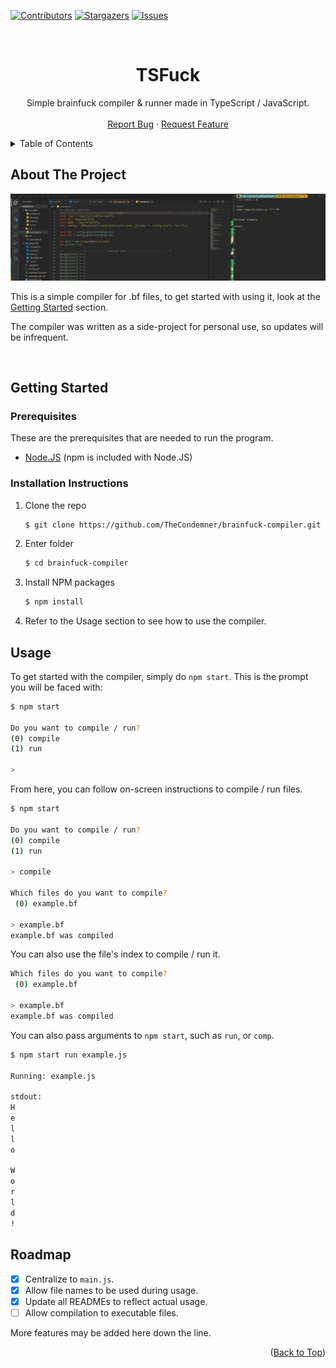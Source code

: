 <div id="top"></div>

[![Contributors][contributors-shield]][contributors-url]
[![Stargazers][stars-shield]][stars-url]
[![Issues][issues-shield]][issues-url]

<!-- PROJECT LOGO -->
<br />
<div align="center">
<h1 align="center">TSFuck</h1>
  <p align="center">
    Simple brainfuck compiler & runner made in TypeScript / JavaScript.
    <br />
    <br />
    <a href="https://github.com/TheCondemner/brainfuck-compiler/issues">Report Bug</a>
    ·
    <a href="https://github.com/TheCondemner/brainfuck-compiler/issues">Request Feature</a>
  </p>
</div>

<!-- TABLE OF CONTENTS -->
<details>
  <summary>Table of Contents</summary>
  <ol>
    <li>
      <a href="#about-the-project">About The Project</a>
    </li>
    <li>
      <a href="#getting-started">Getting Started</a>
      <ul>
        <li><a href="#prerequisites">Prerequisites</a></li>
        <li><a href="#installation">Installation</a></li>
      </ul>
    </li>
    <li><a href="#usage">Usage</a></li>
    <li><a href="#roadmap">Roadmap</a></li>
  </ol>
</details>



<!-- ABOUT THE PROJECT -->
<div id="about-the-project"></div>

## About The Project <br />

![TSFuck Screen Shot][product-screenshot]

This is a simple compiler for .bf files, to get started with using it, look at the <a href="#getting_started">Getting Started</a> section.

The compiler was written as a side-project for personal use, so updates will be infrequent.

<!-- GETTING STARTED --> <br />
<div id="getting-started"></div>

## Getting Started <br />

### Prerequisites

These are the prerequisites that are needed to run the program.
* [Node.JS](https://nodejs.org/en/) (npm is included with Node.JS)

### Installation Instructions
<div id="installation"></div>

1. Clone the repo
   ```sh
   $ git clone https://github.com/TheCondemner/brainfuck-compiler.git
   ```
2. Enter folder
   ```sh
   $ cd brainfuck-compiler
   ```
3. Install NPM packages
   ```sh
   $ npm install
   ```
4. Refer to the Usage section to see how to use the compiler.   


<!-- USAGE EXAMPLES -->
<div id="usage"></div>

## Usage <br />

To get started with the compiler, simply do `npm start`. This is the prompt you will be faced with:
```sh
$ npm start

Do you want to compile / run?
(0) compile
(1) run

>
```
From here, you can follow on-screen instructions to compile / run files.
```sh
$ npm start

Do you want to compile / run?
(0) compile
(1) run

> compile

Which files do you want to compile?
 (0) example.bf

> example.bf
example.bf was compiled
```
You can also use the file's index to compile / run it.
```sh
Which files do you want to compile?
 (0) example.bf

> example.bf
example.bf was compiled
```
You can also pass arguments to `npm start`, such as `run`, or `comp`.
```sh
$ npm start run example.js

Running: example.js

stdout:
H
e
l
l
o

W
o
r
l
d
!
```


<!-- ROADMAP -->
<div id="roadmap"></div>

## Roadmap <br />

- [X] Centralize to `main.js`.
- [X] Allow file names to be used during usage.
- [X] Update all READMEs to reflect actual usage.
- [ ] Allow compilation to executable files.

More features may be added here down the line.

<p align="right">(<a href="#top">Back to Top</a>)</p>

<!-- MARKDOWN LINKS & IMAGES -->
<!-- https://www.markdownguide.org/basic-syntax/#reference-style-links -->
[contributors-shield]: https://img.shields.io/github/contributors/TheCondemner/brainfuck-compiler.svg?style=for-the-badge
[contributors-url]: https://github.com/TheCondemner/brainfuck-compiler/graphs/contributors
[stars-shield]: https://img.shields.io/github/stars/TheCondemner/brainfuck-compiler.svg?style=for-the-badge
[stars-url]: https://github.com/TheCondemner/brainfuck-compiler/stargazers
[issues-shield]: https://img.shields.io/github/issues/TheCondemner/brainfuck-compiler.svg?style=for-the-badge
[issues-url]: https://github.com/TheCondemner/brainfuck-compiler/issues
[product-screenshot]: screenshot.png

